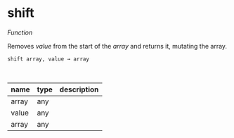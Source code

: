 # shift

_Function_

Removes _value_ from the start of the _array_ and returns it, mutating the array.

<pre><code>shift array, value &rarr; array</code></pre>
<br>

| name | type | description |
|------|------|-------------|
|array|any||
|value|any||
|array|any||


